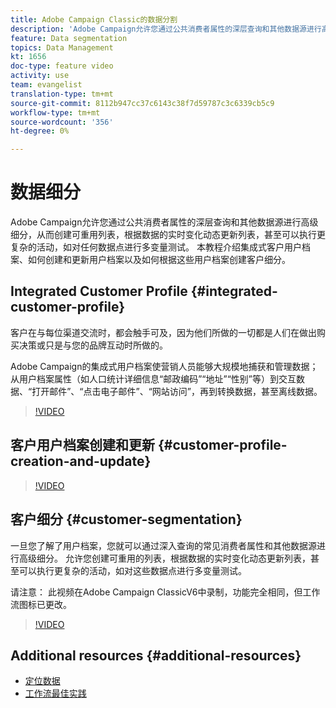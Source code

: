 ```yaml
---
title: Adobe Campaign Classic的数据分割
description: 'Adobe Campaign允许您通过公共消费者属性的深层查询和其他数据源进行高级细分，从而创建可重用列表，根据数据的实时变化动态更新列表，甚至可以执行更复杂的活动，如对任何数据点进行多变量测试。 本教程介绍集成式客户用户档案、如何创建和更新用户档案以及如何根据这些用户档案创建客户细分。 '
feature: Data segmentation
topics: Data Management
kt: 1656
doc-type: feature video
activity: use
team: evangelist
translation-type: tm+mt
source-git-commit: 8112b947cc37c6143c38f7d59787c3c6339cb5c9
workflow-type: tm+mt
source-wordcount: '356'
ht-degree: 0%

---
```



# 数据细分

Adobe Campaign允许您通过公共消费者属性的深层查询和其他数据源进行高级细分，从而创建可重用列表，根据数据的实时变化动态更新列表，甚至可以执行更复杂的活动，如对任何数据点进行多变量测试。 本教程介绍集成式客户用户档案、如何创建和更新用户档案以及如何根据这些用户档案创建客户细分。

## Integrated Customer Profile {#integrated-customer-profile}

客户在与每位渠道交流时，都会触手可及，因为他们所做的一切都是人们在做出购买决策或只是与您的品牌互动时所做的。

Adobe Campaign的集成式用户档案使营销人员能够大规模地捕获和管理数据； 从用户档案属性（如人口统计详细信息“邮政编码”“地址”“性别”等）到交互数据、“打开邮件”、“点击电子邮件”、“网站访问”，再到转换数据，甚至离线数据。

>[!VIDEO](https://video.tv.adobe.com/v/23629?quality=12)

## 客户用户档案创建和更新 {#customer-profile-creation-and-update}

>[!VIDEO](https://video.tv.adobe.com/v/23632?quality=12)

## 客户细分  {#customer-segmentation}

一旦您了解了用户档案，您就可以通过深入查询的常见消费者属性和其他数据源进行高级细分。 允许您创建可重用的列表，根据数据的实时变化动态更新列表，甚至可以执行更复杂的活动，如对这些数据点进行多变量测试。

请注意： 此视频在Adobe Campaign ClassicV6中录制，功能完全相同，但工作流图标已更改。

>[!VIDEO](https://video.tv.adobe.com/v/23635?quality=12)

## Additional resources {#additional-resources}

* [定位数据](https://docs.adobe.com/content/help/en/campaign-classic/using/automating-with-workflows/general-operation/targeting-data.html)
* [工作流最佳实践](https://docs.adobe.com/content/help/en/campaign-classic/using/automating-with-workflows/general-operation/workflow-best-practices.html)
